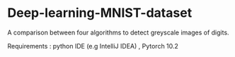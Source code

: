 # Deep-learning-MNIST-dataset
A comparison between four algorithms to detect greyscale images of digits.

Requirements :
python IDE (e.g IntelliJ IDEA)
, Pytorch 10.2

